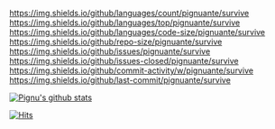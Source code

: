 https://img.shields.io/github/languages/count/pignuante/survive 
https://img.shields.io/github/languages/top/pignuante/survive
https://img.shields.io/github/languages/code-size/pignuante/survive
https://img.shields.io/github/repo-size/pignuante/survive
https://img.shields.io/github/issues/pignuante/survive
https://img.shields.io/github/issues-closed/pignuante/survive
https://img.shields.io/github/commit-activity/w/pignuante/survive
https://img.shields.io/github/last-commit/pignuante/survive

[![Pignu's github stats](https://github-readme-stats.vercel.app/api?username=pignuante&show_icons=true&theme=highcontrast)](https://github.com/anuraghazra/github-readme-stats)

[![Hits](https://hits.seeyoufarm.com/api/count/incr/badge.svg?url=https%3A%2F%2Fgithub.com%2Fpignuante)](https://hits.seeyoufarm.com)

